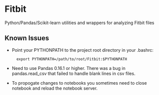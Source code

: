 Fitbit
======

Python/Pandas/Scikit-learn utilities and wrappers for analyzing Fitbit files

Known Issues
------------

- Point your PYTHONPATH to the project root directory in your .bashrc:

		export PYTHONPATH=/path/to/root/Fitbit:$PYTHONPATH 

- Need to use Pandas 0.16.1 or higher. There was a bug in pandas.read_csv that
failed to handle blank lines in csv files.

- To propogate changes to notebooks you sometimes need to close notebook and
  reload the notebook server.
